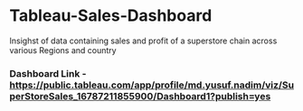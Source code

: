 # Tableau-Sales-Dashboard
Insighst of data containing sales and profit of a superstore chain across various Regions and country 
### Dashboard Link - https://public.tableau.com/app/profile/md.yusuf.nadim/viz/SuperStoreSales_16787211855900/Dashboard1?publish=yes
